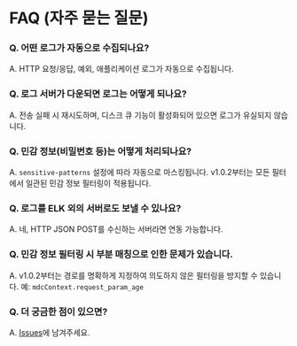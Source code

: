 # FAQ (자주 묻는 질문)

### Q. 어떤 로그가 자동으로 수집되나요?
A. HTTP 요청/응답, 예외, 애플리케이션 로그가 자동으로 수집됩니다.

### Q. 로그 서버가 다운되면 로그는 어떻게 되나요?
A. 전송 실패 시 재시도하며, 디스크 큐 기능이 활성화되어 있으면 로그가 유실되지 않습니다.

### Q. 민감 정보(비밀번호 등)는 어떻게 처리되나요?
A. `sensitive-patterns` 설정에 따라 자동으로 마스킹됩니다. v1.0.2부터는 모든 필터에서 일관된 민감 정보 필터링이 적용됩니다.

### Q. 로그를 ELK 외의 서버로도 보낼 수 있나요?
A. 네, HTTP JSON POST를 수신하는 서버라면 연동 가능합니다.

### Q. 민감 정보 필터링 시 부분 매칭으로 인한 문제가 있습니다.
A. v1.0.2부터는 경로를 명확하게 지정하여 의도하지 않은 필터링을 방지할 수 있습니다. 예: `mdcContext.request_param_age`

### Q. 더 궁금한 점이 있으면?
A. [Issues](https://github.com/MurHyun2/cholog-logger/issues)에 남겨주세요. 